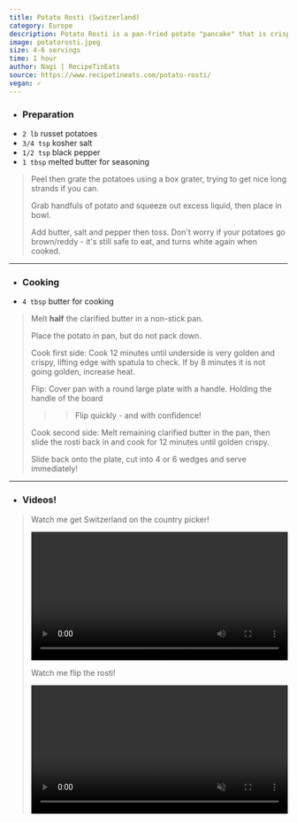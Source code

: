```yaml
---
title: Potato Rosti (Switzerland)
category: Europe
description: Potato Rosti is a pan-fried potato "pancake" that is crispy on the outside and soft on the inside. It is a popular breakfast dish in Switzerland. Rating 6/10, not bad but not great, not a huge fan of hash-brown type of foods.
image: potatorosti.jpeg
size: 4-6 servings
time: 1 hour
author: Nagi | RecipeTinEats
source: https://www.recipetineats.com/potato-rosti/
vegan: ✓
---
```


- ### Preparation
- `2 lb` russet potatoes
- `3/4 tsp` kosher salt
- `1/2 tsp` black pepper
- `1 tbsp` melted butter for seasoning

> Peel then grate the potatoes using a box grater, trying to get nice long strands if you can.
>
> Grab handfuls of potato and squeeze out excess liquid, then place in bowl.
>
> Add butter, salt and pepper then toss. Don't worry if your potatoes go brown/reddy - it's still safe to eat, and turns white again when cooked.

---

- ### Cooking
- `4 tbsp` butter for cooking

> Melt **half** the clarified butter in a non-stick pan.
>
> Place the potato in pan, but do not pack down.
>
> Cook first side: Cook 12 minutes until underside is very golden and crispy, lifting edge with spatula to check. If by 8 minutes it is not going golden, increase heat.
>
> Flip: Cover pan with a round large plate with a handle. Holding the handle of the board
>
> > > Flip quickly - and with confidence!
>
> Cook second side: Melt remaining clarified butter in the pan, then slide the rosti back in and cook for 12 minutes until golden crispy.
>
> Slide back onto the plate, cut into 4 or 6 wedges and serve immediately!

--- 

- ### Videos!

> Watch me get Switzerland on the country picker!
>
> <video src="potatorostiwheel.mkv" width="100%" controls></video>
> 
> Watch me flip the rosti!
> 
> <video src="potatorostiflip.mp4" width="100%" controls muted=""></video>
> 